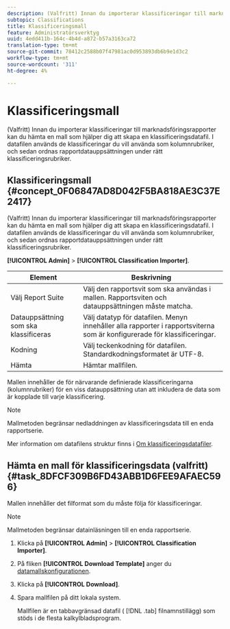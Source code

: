 ```yaml
---
description: (Valfritt) Innan du importerar klassificeringar till marknadsföringsrapporter kan du hämta en mall som hjälper dig att skapa en klassificeringsdatafil. I datafilen används de klassificeringar du vill använda som kolumnrubriker, och sedan ordnas rapportdatauppsättningen under rätt klassificeringsrubriker.
subtopic: Classifications
title: Klassificeringsmall
feature: Administratörsverktyg
uuid: 4edd411b-164c-4b4d-a872-b57a3163ca72
translation-type: tm+mt
source-git-commit: 78412c2588b07f47981ac0d953893db6b9e1d3c2
workflow-type: tm+mt
source-wordcount: '311'
ht-degree: 4%

---
```



# Klassificeringsmall

(Valfritt) Innan du importerar klassificeringar till marknadsföringsrapporter kan du hämta en mall som hjälper dig att skapa en klassificeringsdatafil. I datafilen används de klassificeringar du vill använda som kolumnrubriker, och sedan ordnas rapportdatauppsättningen under rätt klassificeringsrubriker.

## Klassificeringsmall {#concept_0F06847AD8D042F5BA818AE3C37E2417}

(Valfritt) Innan du importerar klassificeringar till marknadsföringsrapporter kan du hämta en mall som hjälper dig att skapa en klassificeringsdatafil. I datafilen används de klassificeringar du vill använda som kolumnrubriker, och sedan ordnas rapportdatauppsättningen under rätt klassificeringsrubriker.

**[!UICONTROL Admin]** > **[!UICONTROL Classification Importer]**.

| Element | Beskrivning |
|---|---|
| Välj Report Suite | Välj den rapportsvit som ska användas i mallen. Rapportsviten och datauppsättningen måste matcha. |
| Datauppsättning som ska klassificeras | Välj datatyp för datafilen. Menyn innehåller alla rapporter i rapportsviterna som är konfigurerade för klassificeringar. |
| Kodning | Välj teckenkodning för datafilen. Standardkodningsformatet är UTF-8. |
| Hämta | Hämtar mallfilen. |

Mallen innehåller de för närvarande definierade klassificeringarna (kolumnrubriker) för en viss datauppsättning utan att inkludera de data som är kopplade till varje klassificering.

>[!NOTE]
>
>Mallmetoden begränsar nedladdningen av klassificeringsdata till en enda rapportserie.

Mer information om datafilens struktur finns i [Om klassificeringsdatafiler](/help/components/classifications/importer/c-saint-data-files.md).

## Hämta en mall för klassificeringsdata (valfritt) {#task_8DFCF309B6FD43ABB1D6FEE9AFAEC596}

Mallen innehåller det filformat som du måste följa för klassificeringar.

>[!NOTE]
>
>Mallmetoden begränsar datainläsningen till en enda rapportserie.

1. Klicka på **[!UICONTROL Admin]** > **[!UICONTROL Classification Importer]**.
1. På fliken **[!UICONTROL Download Template]** anger du [datamallskonfigurationen](/help/components/classifications/importer/c-download-saint-data.md).
1. Klicka på **[!UICONTROL Download]**.
1. Spara mallfilen på ditt lokala system.

   Mallfilen är en tabbavgränsad datafil ( [!DNL .tab] filnamnstillägg) som stöds i de flesta kalkylbladsprogram.

